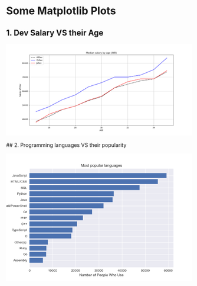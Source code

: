 # Some Matplotlib Plots

## 1. Dev Salary VS their Age
<p align="center">
  <img src="1plot.png">
</p>
## 2. Programming languages VS their popularity
<p align="center">
  <img src="2.Barchart.png">
</p>
